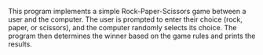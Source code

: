 This program implements a simple Rock-Paper-Scissors game between a user and the computer. The user is prompted to enter their choice (rock, paper, or scissors), and the computer randomly selects its choice. The program then determines the winner based on the game rules and prints the results.
